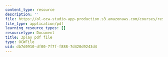 ```yaml
---
content_type: resource
description: ''
file: https://ol-ocw-studio-app-production.s3.amazonaws.com/courses/res-18-009-learn-differential-equations-up-close-with-gilbert-strang-and-cleve-moler-fall-2015/db7d0910df007f7ff8887d420d9243d4_6O9D6am_RK4.pdf
file_type: application/pdf
learning_resource_types: []
resourcetype: Document
title: 3play pdf file
type: OCWFile
uid: db7d0910-df00-7f7f-f888-7d420d9243d4
---
```

